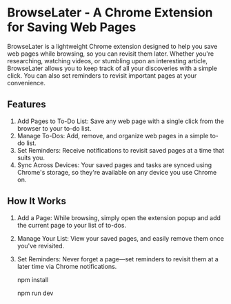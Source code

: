# BrowseLater - A Chrome Extension for Saving Web Pages
BrowseLater is a lightweight Chrome extension designed to help you save web pages while browsing, so you can revisit them later. Whether you're researching, watching videos, or stumbling upon an interesting article, BrowseLater allows you to keep track of all your discoveries with a simple click. You can also set reminders to revisit important pages at your convenience.

## Features
1. Add Pages to To-Do List: Save any web page with a single click from the browser to your to-do list.
2. Manage To-Dos: Add, remove, and organize web pages in a simple to-do list.
3. Set Reminders: Receive notifications to revisit saved pages at a time that suits you.
4. Sync Across Devices: Your saved pages and tasks are synced using Chrome's storage, so they're available on any device you use Chrome on.

## How It Works
1. Add a Page: While browsing, simply open the extension popup and add the current page to your list of to-dos.
2. Manage Your List: View your saved pages, and easily remove them once you've revisited.
3. Set Reminders: Never forget a page—set reminders to revisit them at a later time via Chrome notifications.


    npm install

    npm run dev
